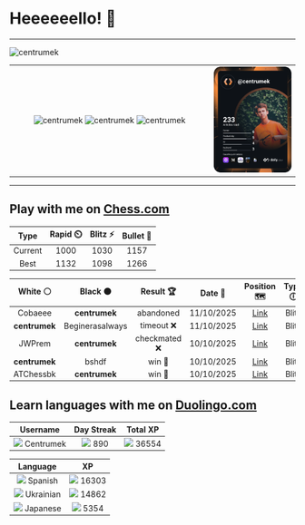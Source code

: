 # Heeeeeello! 👋

----

<div>
    <img
        src="https://komarev.com/ghpvc/?username=centrumek&label=visitors&color=0e75b6&style=flat"
        alt="centrumek"
    />
</div>

<table>
  <tbody>
    <tr>
      <td align="center" width="70%" colspan="2">
        <img 
            src="https://github-readme-stats.vercel.app/api?username=centrumek&show_icons=true&count_private=true&theme=dark&hide_border=true&hide=issues,contribs&bg_color=00000000"
            alt="centrumek"
          />
        <img
            src="https://github-readme-stats.vercel.app/api/top-langs/?username=centrumek&layout=compact&hide_border=true&theme=dark&bg_color=00000000&langs_count=6&exclude_repo=air-statistic-app"
            alt="centrumek"
        />
        <img 
            src="https://github-readme-streak-stats.herokuapp.com?user=centrumek&theme=dark&hide_border=true&background=FFFFFF00"
            alt="centrumek"
        />
      </td>
      <td width="30%" rowspan="2">
        <a href="https://app.daily.dev/centrumek">
          <img
            src="./devcard.svg"
            alt="centrumek"
          />
        </a>
      </td>
    </tr>
  </tbody>
</table>

---

## Play with me on [Chess.com](https://www.chess.com/member/centrumek)

<div align="center">
<!--START_SECTION:chessStats-->
<!-- Automatically generated with https://github.com/Balastrong/chess-stats-action -->

| Type | Rapid ⏲️ | Blitz ⚡ | Bullet 🔫 |
|:---:|:---:|:---:|:---:|
| Current | 1000 | 1030 | 1157 |
| Best | 1132 | 1098 | 1266 |

| White ⚪ | Black ⚫ | Result 🏆 | Date 📅 | Position 🗺️ | Type 🕕 |
|:---:|:---:|:---:|:---:|:---:|:---:|
| Cobaeee | **centrumek** | abandoned  | 11/10/2025 | <a href="http://www.ee.unb.ca/cgi-bin/tervo/fen.pl?select=7r/8/6RP/1p2k3/8/2P5/PPK5/7R b - - 0 40">Link</a> | Blitz |
| **centrumek** | Beginerasalways | timeout ❌ | 11/10/2025 | <a href="http://www.ee.unb.ca/cgi-bin/tervo/fen.pl?select=8/3R4/8/8/1k6/8/8/q5K1 w - - 0 57">Link</a> | Blitz |
| JWPrem | **centrumek** | checkmated ❌ | 10/10/2025 | <a href="http://www.ee.unb.ca/cgi-bin/tervo/fen.pl?select=1n2r1k1/rbp1bpQ1/p2p4/3P3p/1PP3p1/6P1/PBB2P1P/4R1K1 b - - 0 25">Link</a> | Blitz |
| **centrumek** | bshdf | win 🥇 | 10/10/2025 | <a href="http://www.ee.unb.ca/cgi-bin/tervo/fen.pl?select=8/1P6/8/5k2/P4p2/5K2/1P6/7B b - - 0 53">Link</a> | Blitz |
| ATChessbk | **centrumek** | win 🥇 | 10/10/2025 | <a href="http://www.ee.unb.ca/cgi-bin/tervo/fen.pl?select=2k5/pp1b1p2/2p4r/8/4P3/2Pr4/PP5K/R4q2 w - - 0 29">Link</a> | Blitz |

<!--END_SECTION:chessStats-->
</div>

## Learn languages with me on [Duolingo.com](https://www.duolingo.com/profile/Centrumek)

<div align="center">
<!--START_SECTION:duolingoStats-->
<!-- Automatically generated with https://github.com/centrumek/duolingo-readme-stats-->

| Username | Day Streak | Total XP |
|:---:|:---:|:---:|
| <img src="https://raw.githubusercontent.com/centrumek/duolingo-readme-stats/main/assets/duolingo.png" height="12"> Centrumek | <img src="https://raw.githubusercontent.com/centrumek/duolingo-readme-stats/main/assets/streakinactive.svg" height="12"> 890 | <img src="https://raw.githubusercontent.com/centrumek/duolingo-readme-stats/main/assets/xp.svg" height="12"> 36554 |

| Language | XP |
|:---:|:---:|
| <img src="https://raw.githubusercontent.com/centrumek/duolingo-readme-stats/main/assets/langs/spanish.svg" height="12"> Spanish | <img src="https://raw.githubusercontent.com/centrumek/duolingo-readme-stats/main/assets/xp.svg" height="12"> 16303 |
| <img src="https://raw.githubusercontent.com/centrumek/duolingo-readme-stats/main/assets/langs/ukrainian.svg" height="12"> Ukrainian | <img src="https://raw.githubusercontent.com/centrumek/duolingo-readme-stats/main/assets/xp.svg" height="12"> 14862 |
| <img src="https://raw.githubusercontent.com/centrumek/duolingo-readme-stats/main/assets/langs/japanese.svg" height="12"> Japanese | <img src="https://raw.githubusercontent.com/centrumek/duolingo-readme-stats/main/assets/xp.svg" height="12"> 5354 |

<!--END_SECTION:duolingoStats-->
</div>
<!--
**centrumek/centrumek** is a ✨ _special_ ✨ repository because its `README.md` (this file) appears on your GitHub profile.

Here are some ideas to get you started:

- 🔭 I’m currently working on ...
- 🌱 I’m currently learning ...
- 👯 I’m looking to collaborate on ...
- 🤔 I’m looking for help with ...
- 💬 Ask me about ...
- 📫 How to reach me: ...
- 😄 Pronouns: ...
- ⚡ Fun fact: ...
-->

